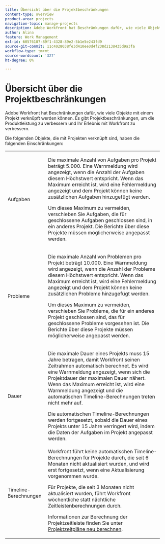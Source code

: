 ```yaml
---
title: Übersicht über die Projektbeschränkungen
content-type: overview
product-area: projects
navigation-topic: manage-projects
description: Adobe Workfront hat Beschränkungen dafür, wie viele Objekte mit einem Projekt verknüpft werden können. Es gibt Projektbeschränkungen, um die Produktleistung zu verbessern und Ihr Erlebnis mit Workfront zu verbessern.
author: Alina
feature: Work Management
exl-id: 60576107-89f1-4328-89e2-5b1e5e243fd9
source-git-commit: 11c4028038fe3d410ee0d4f238d2138435d9a3fa
workflow-type: tm+mt
source-wordcount: '327'
ht-degree: 0%

---
```


# Übersicht über die Projektbeschränkungen

Adobe Workfront hat Beschränkungen dafür, wie viele Objekte mit einem Projekt verknüpft werden können. Es gibt Projektbeschränkungen, um die Produktleistung zu verbessern und Ihr Erlebnis mit Workfront zu verbessern.

Die folgenden Objekte, die mit Projekten verknüpft sind, haben die folgenden Einschränkungen:

<table style="table-layout:auto"> 
 <col> 
 <col> 
 <tbody> 
  <tr> 
   <td role="rowheader"><p>Aufgaben</p></td> 
   <td>  <p>Die maximale Anzahl von Aufgaben pro Projekt beträgt 5.000. Eine Warnmeldung wird angezeigt, wenn die Anzahl der Aufgaben diesem Höchstwert entspricht. Wenn das Maximum erreicht ist, wird eine Fehlermeldung angezeigt und dem Projekt können keine zusätzlichen Aufgaben hinzugefügt werden.</p> <p>Um dieses Maximum zu vermeiden, verschieben Sie Aufgaben, die für geschlossene Aufgaben geschlossen sind, in ein anderes Projekt. Die Berichte über diese Projekte müssen möglicherweise angepasst werden.</p> </td> 
  </tr> 
  <tr> 
   <td role="rowheader"><p>Probleme</p></td> 
   <td>  <p>Die maximale Anzahl von Problemen pro Projekt beträgt 10.000. Eine Warnmeldung wird angezeigt, wenn die Anzahl der Probleme diesem Höchstwert entspricht. Wenn das Maximum erreicht ist, wird eine Fehlermeldung angezeigt und dem Projekt können keine zusätzlichen Probleme hinzugefügt werden.</p> <p>Um dieses Maximum zu vermeiden, verschieben Sie Probleme, die für ein anderes Projekt geschlossen sind, das für geschlossene Probleme vorgesehen ist. Die Berichte über diese Projekte müssen möglicherweise angepasst werden.</p> </td> 
  </tr> 
  <tr> 
   <td role="rowheader"><p>Dauer</p></td> 
   <td> <p>Die maximale Dauer eines Projekts muss 15 Jahre betragen, damit Workfront seinen Zeitrahmen automatisch berechnet. Es wird eine Warnmeldung angezeigt, wenn sich die Projektdauer der maximalen Dauer nähert. Wenn das Maximum erreicht ist, wird eine Warnmeldung angezeigt und die automatischen Timeline-Berechnungen treten nicht mehr auf.</p> <p>Die automatischen Timeline-Berechnungen werden fortgesetzt, sobald die Dauer eines Projekts unter 15 Jahre verringert wird, indem die Daten der Aufgaben im Projekt angepasst werden.</p> </td> 
  </tr> 
  <tr> 
   <td role="rowheader"><p>Timeline-Berechnungen</p></td> 
   <td>Workfront führt keine automatischen Timeline-Berechnungen für Projekte durch, die seit 6 Monaten nicht aktualisiert wurden, und wird erst fortgesetzt, wenn eine Aktualisierung vorgenommen wurde.<p>Für Projekte, die seit 3 Monaten nicht aktualisiert wurden, führt Workfront wöchentliche statt nächtliche Zeitleistenberechnungen durch.</p><p>Informationen zur Berechnung der Projektzeitleiste finden Sie unter <a href="../../../manage-work/projects/manage-projects/recalculate-project-timeline.md" class="MCXref xref">Projektzeitpläne neu berechnen</a>. </p></td> 
  </tr> 
 </tbody> 
</table>

<!-- Notes from the table: 
     <p>For tasks limits: (This is NOT TRUE , but the PMs always wanted this to stay the way it is because they don't want customers creating projects bigger than this.)</p>
    <p>For issue limits: (this is true only for some clusters; according to Anna A., some clusters are set to a million.)</p>
    -->